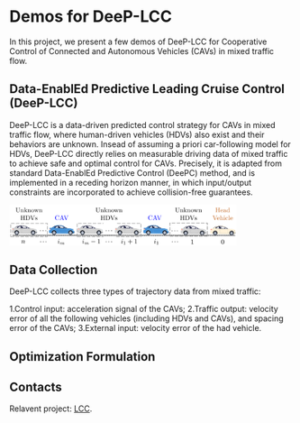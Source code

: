 # Demos for DeeP-LCC
In this project, we present a few demos of DeeP-LCC for Cooperative Control of Connected and Autonomous Vehicles (CAVs) in mixed traffic flow. 

## Data-EnablEd Predictive Leading Cruise Control (DeeP-LCC)
DeeP-LCC is a data-driven predicted control strategy for CAVs in mixed traffic flow, where human-driven vehicles (HDVs) also exist and their behaviors are unknown. Insead of assuming a priori car-following model for HDVs, DeeP-LCC directly relies on measurable driving data of mixed traffic to achieve safe and optimal control for CAVs. Precisely, it is adapted from standard Data-EnablEd Predictive Control (DeePC) method, and is implemented in a receding horizon manner, in which input/output constraints are incorporated to achieve collision-free guarantees. 

<img src="docs/img/system_schematic.png" align="center" width="80%"/>

## Data Collection
DeeP-LCC collects three types of trajectory data from mixed traffic:

1.Control input: acceleration signal of the CAVs;
2.Traffic output: velocity error of all the following vehicles (including HDVs and CAVs), and spacing error of the CAVs;
3.External input: velocity error of the had vehicle.

## Optimization Formulation



## Contacts
Relavent project: [LCC](https://github.com/soc-ucsd/LCC).
